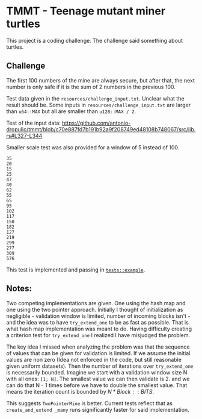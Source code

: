 # TMMT - Teenage mutant miner turtles

This project is a coding challenge. The challenge said something about turtles.

## Challenge

The first 100 numbers of the mine are always secure, but after that, the next number is only safe if it is the sum of 2 numbers in the previous 100.

Test data given in the `resources/challenge_input.txt`. Unclear what the result should be.
Some inputs in `resources/challenge_input.txt` are larger than `u64::MAX` but all are smaller
than `u128::MAX / 2`.

Test of the input data: https://github.com/antonio-dropulic/tmmt/blob/c70e887fd7b191b92a9f208749ed48108b748067/src/lib.rs#L327-L344

Smaller scale test was also provided for a window of 5 instead of 100.

```
35
20
15
25
47
40
62
55
65
95
102
117
150
182
127
219
299
277
309
576
```

This test is implemented and passing in [`tests::example`](https://github.com/antonio-dropulic/tmmt/blob/ad94a468d3d265b9bf0ada6ac4c6c767fe7df800/src/lib.rs#L263-L286).

## Notes:

Two competing implementations are given. One using the hash map and one using the two pointer approach. Initially I thought of initialization as negligible - validation window is limited, number of incoming blocks isn't - and the idea was to have `try_extend_one` to be as fast as possible.
That is what hash map implementation was meant to do. Having difficulty creating a criterion test for `try_extend_one` I realized I have misjudged the problem.

The key idea I missed when analyzing the problem was that the sequence of values that can be given for validation is limited. If we assume the initial values are non zero (Idea not enforced in the code, but still reasonable given uniform datasets). Then the
number of iterations over `try_extend_one` is necessarily bounded. Imagine we start with a validation window size N with all ones: `[1; N]`. The smallest value we can then validate is 2. and we can do that N - 1 times before we have to double the smallest value.
That means the iteration count is bounded by $N * Block::BITS$.

This suggests `TwoPointerMine` is better. Current tests reflect that as `create_and_extend _many` runs significantly faster for said implementation.
